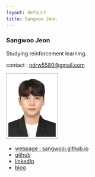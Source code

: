 ```yaml
---
layout: default
title: Sangwoo Jeon
---
```


### Sangwoo Jeon

Studying reinforcement learning.

contact : ndrw5580@gmail.com

![alt_text](./profile_swjeon_21_small.jpg)




* [webpage : sangwooj.github.io](https://SangwooJ.github.io/)
* [github](https://github.com/SangwooJ)
* [linkedIn](https://www.linkedin.com/in/sangwoo-jeon-811978181/)
* [blog](https://blog.naver.com/sangwoo3131)
